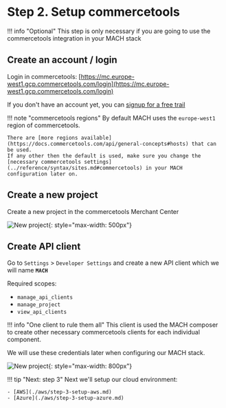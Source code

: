 # Step 2. Setup commercetools

!!! info "Optional"
    This step is only necessary if you are going to use the commercetools integration in your MACH stack

## Create an account / login

Login in commercetools: [https://mc.europe-west1.gcp.commercetools.com/login](https://mc.europe-west1.gcp.commercetools.com/login)

If you don't have an account yet, you can [signup for a free trail](https://ok.commercetools.com/free-trial#start-free-trial-form)

!!! note "commercetools regions"
    By default MACH uses the `europe-west1` region of commercetools.

    There are [more regions available](https://docs.commercetools.com/api/general-concepts#hosts) that can be used.
    If any other then the default is used, make sure you change the [necessary commercetools settings](../reference/syntax/sites.md#commercetools) in your MACH configuration later on.

## Create a new project

Create a new project in the commercetools Merchant Center

![New project](../../_img/tutorial/ct-new-project.png){: style="max-width: 500px"}


## Create API client

Go to `Settings` > `Developer Settings` and create a new API client which we will name **`MACH`**

Required scopes:

- `manage_api_clients`
- `manage_project`
- `view_api_clients`

!!! info "One client to rule them all"
    This client is used the MACH composer to create other necessary commercetools clients for each individual component.

We will use these credentials later when configuring our MACH stack.

![New project](../../_img/tutorial/ct-new-client.png){: style="max-width: 800px"}

!!! tip "Next: step 3"
    Next we'll setup our cloud environment:

    - [AWS](./aws/step-3-setup-aws.md)
    - [Azure](./aws/step-3-setup-azure.md)